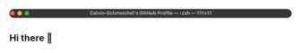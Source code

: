 <img src="assets/CalvinSchmeichelMacOSTerminalBanner.png" alt="Image Description" style="border-radius: 10px;">

### Hi there 👋




<!--
**Calvin-Schmeichel/Calvin-Schmeichel** is a ✨ _special_ ✨ repository because its `README.md` (this file) appears on your GitHub profile.

Here are some ideas to get you started:

- 🔭 I’m currently working on ...
- 🌱 I’m currently learning ...
- 👯 I’m looking to collaborate on ...
- 🤔 I’m looking for help with ...
- 💬 Ask me about ...
- 📫 How to reach me: ...
- 😄 Pronouns: ...
- ⚡ Fun fact: ...
-->
